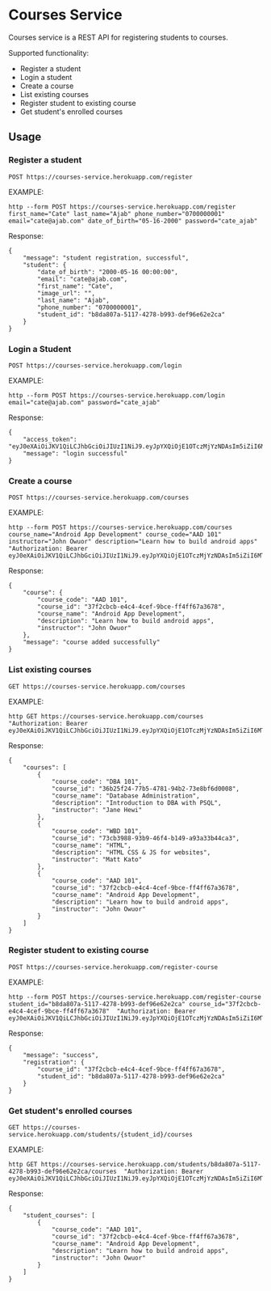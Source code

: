 # Courses Service

Courses service is a REST API for registering students to courses. 

Supported functionality:
- Register a student
- Login a student
- Create a course
- List existing courses
- Register student to existing course
- Get student's enrolled courses

## Usage
### Register a student
`POST https://courses-service.herokuapp.com/register`

EXAMPLE:
```
http --form POST https://courses-service.herokuapp.com/register first_name="Cate" last_name="Ajab" phone_number="0700000001" email="cate@ajab.com" date_of_birth="05-16-2000" password="cate_ajab"
```

Response:
```
{
    "message": "student registration, successful",
    "student": {
        "date_of_birth": "2000-05-16 00:00:00",
        "email": "cate@ajab.com",
        "first_name": "Cate",
        "image_url": "",
        "last_name": "Ajab",
        "phone_number": "0700000001",
        "student_id": "b8da807a-5117-4278-b993-def96e62e2ca"
    }
}
```

### Login a Student
`POST https://courses-service.herokuapp.com/login`

EXAMPLE:
```
http --form POST https://courses-service.herokuapp.com/login email="cate@ajab.com" password="cate_ajab"
```
Response:
```
{
    "access_token": "eyJ0eXAiOiJKV1QiLCJhbGciOiJIUzI1NiJ9.eyJpYXQiOjE1OTczMjYzNDAsIm5iZiI6MTU5NzMyNjM0MCwianRpIjoiNjlhODU2MmYtM2E0OC00ODU1LTkwMTUtNjM4MTI2NDg5NDBkIiwiZXhwIjoxNTk3NDEyNzQwLCJpZGVudGl0eSI6ImI4ZGE4MDdhLTUxMTctNDI3OC1iOTkzLWRlZjk2ZTYyZTJjYSIsImZyZXNoIjpmYWxzZSwidHlwZSI6ImFjY2VzcyJ9.YkxstC33kqlhzn57UqCAZHU8f0wcFVMHjgYNrHI6qLc",
    "message": "login successful"
}
```

### Create a course
`POST https://courses-service.herokuapp.com/courses`

EXAMPLE:
```
http --form POST https://courses-service.herokuapp.com/courses course_name="Android App Development" course_code="AAD 101" instructor="John Owuor" description="Learn how to build android apps" "Authorization: Bearer eyJ0eXAiOiJKV1QiLCJhbGciOiJIUzI1NiJ9.eyJpYXQiOjE1OTczMjYzNDAsIm5iZiI6MTU5NzMyNjM0MCwianRpIjoiNjlhODU2MmYtM2E0OC00ODU1LTkwMTUtNjM4MTI2NDg5NDBkIiwiZXhwIjoxNTk3NDEyNzQwLCJpZGVudGl0eSI6ImI4ZGE4MDdhLTUxMTctNDI3OC1iOTkzLWRlZjk2ZTYyZTJjYSIsImZyZXNoIjpmYWxzZSwidHlwZSI6ImFjY2VzcyJ9.YkxstC33kqlhzn57UqCAZHU8f0wcFVMHjgYNrHI6qLc"
```
Response:
```
{
    "course": {
        "course_code": "AAD 101",
        "course_id": "37f2cbcb-e4c4-4cef-9bce-ff4ff67a3678",
        "course_name": "Android App Development",
        "description": "Learn how to build android apps",
        "instructor": "John Owuor"
    },
    "message": "course added successfully"
}
```

### List existing courses
`GET https://courses-service.herokuapp.com/courses`

EXAMPLE:
```
http GET https://courses-service.herokuapp.com/courses  "Authorization: Bearer eyJ0eXAiOiJKV1QiLCJhbGciOiJIUzI1NiJ9.eyJpYXQiOjE1OTczMjYzNDAsIm5iZiI6MTU5NzMyNjM0MCwianRpIjoiNjlhODU2MmYtM2E0OC00ODU1LTkwMTUtNjM4MTI2NDg5NDBkIiwiZXhwIjoxNTk3NDEyNzQwLCJpZGVudGl0eSI6ImI4ZGE4MDdhLTUxMTctNDI3OC1iOTkzLWRlZjk2ZTYyZTJjYSIsImZyZXNoIjpmYWxzZSwidHlwZSI6ImFjY2VzcyJ9.YkxstC33kqlhzn57UqCAZHU8f0wcFVMHjgYNrHI6qLc"
```
Response:
```
{
    "courses": [
        {
            "course_code": "DBA 101",
            "course_id": "36b25f24-77b5-4781-94b2-73e8bf6d0008",
            "course_name": "Database Administration",
            "description": "Introduction to DBA with PSQL",
            "instructor": "Jane Hewi"
        },
        {
            "course_code": "WBD 101",
            "course_id": "73cb3988-93b9-46f4-b149-a93a33b44ca3",
            "course_name": "HTML",
            "description": "HTML CSS & JS for websites",
            "instructor": "Matt Kato"
        },
        {
            "course_code": "AAD 101",
            "course_id": "37f2cbcb-e4c4-4cef-9bce-ff4ff67a3678",
            "course_name": "Android App Development",
            "description": "Learn how to build android apps",
            "instructor": "John Owuor"
        }
    ]
}
```

### Register student to existing course
`POST https://courses-service.herokuapp.com/register-course`

EXAMPLE:
```
http --form POST https://courses-service.herokuapp.com/register-course student_id="b8da807a-5117-4278-b993-def96e62e2ca" course_id="37f2cbcb-e4c4-4cef-9bce-ff4ff67a3678"  "Authorization: Bearer eyJ0eXAiOiJKV1QiLCJhbGciOiJIUzI1NiJ9.eyJpYXQiOjE1OTczMjYzNDAsIm5iZiI6MTU5NzMyNjM0MCwianRpIjoiNjlhODU2MmYtM2E0OC00ODU1LTkwMTUtNjM4MTI2NDg5NDBkIiwiZXhwIjoxNTk3NDEyNzQwLCJpZGVudGl0eSI6ImI4ZGE4MDdhLTUxMTctNDI3OC1iOTkzLWRlZjk2ZTYyZTJjYSIsImZyZXNoIjpmYWxzZSwidHlwZSI6ImFjY2VzcyJ9.YkxstC33kqlhzn57UqCAZHU8f0wcFVMHjgYNrHI6qLc"
```
Response:
```
{
    "message": "success",
    "registration": {
        "course_id": "37f2cbcb-e4c4-4cef-9bce-ff4ff67a3678",
        "student_id": "b8da807a-5117-4278-b993-def96e62e2ca"
    }
}
```

### Get student's enrolled courses
`GET https://courses-service.herokuapp.com/students/{student_id}/courses`

EXAMPLE:
```
http GET https://courses-service.herokuapp.com/students/b8da807a-5117-4278-b993-def96e62e2ca/courses  "Authorization: Bearer eyJ0eXAiOiJKV1QiLCJhbGciOiJIUzI1NiJ9.eyJpYXQiOjE1OTczMjYzNDAsIm5iZiI6MTU5NzMyNjM0MCwianRpIjoiNjlhODU2MmYtM2E0OC00ODU1LTkwMTUtNjM4MTI2NDg5NDBkIiwiZXhwIjoxNTk3NDEyNzQwLCJpZGVudGl0eSI6ImI4ZGE4MDdhLTUxMTctNDI3OC1iOTkzLWRlZjk2ZTYyZTJjYSIsImZyZXNoIjpmYWxzZSwidHlwZSI6ImFjY2VzcyJ9.YkxstC33kqlhzn57UqCAZHU8f0wcFVMHjgYNrHI6qLc"
```
Response:
```
{
    "student_courses": [
        {
            "course_code": "AAD 101",
            "course_id": "37f2cbcb-e4c4-4cef-9bce-ff4ff67a3678",
            "course_name": "Android App Development",
            "description": "Learn how to build android apps",
            "instructor": "John Owuor"
        }
    ]
}
```